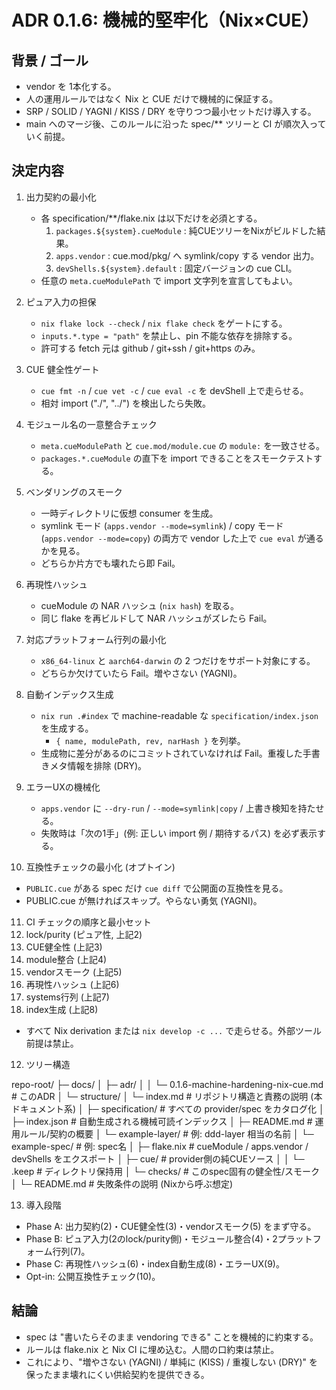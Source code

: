 # ADR 0.1.6: 機械的堅牢化（Nix×CUE）

## 背景 / ゴール

- vendor を 1本化する。
- 人の運用ルールではなく Nix と CUE だけで機械的に保証する。
- SRP / SOLID / YAGNI / KISS / DRY を守りつつ最小セットだけ導入する。
- main へのマージ後、このルールに沿った spec/** ツリーと CI が順次入っていく前提。

## 決定内容

1. 出力契約の最小化
   - 各 specification/**/flake.nix は以下だけを必須とする。
     1. `packages.${system}.cueModule` : 純CUEツリーをNixがビルドした結果。
     2. `apps.vendor` : cue.mod/pkg/<module> へ symlink/copy する vendor 出力。
     3. `devShells.${system}.default` : 固定バージョンの cue CLI。
   - 任意の `meta.cueModulePath` で import 文字列を宣言してもよい。

2. ピュア入力の担保
   - `nix flake lock --check` / `nix flake check` をゲートにする。
   - `inputs.*.type = "path"` を禁止し、pin 不能な依存を排除する。
   - 許可する fetch 元は github / git+ssh / git+https のみ。

3. CUE 健全性ゲート
   - `cue fmt -n` / `cue vet -c` / `cue eval -c` を devShell 上で走らせる。
   - 相対 import ("./", "../") を検出したら失敗。

4. モジュール名の一意整合チェック
   - `meta.cueModulePath` と `cue.mod/module.cue` の `module:` を一致させる。
   - `packages.*.cueModule` の直下を import できることをスモークテストする。

5. ベンダリングのスモーク
   - 一時ディレクトリに仮想 consumer を生成。
   - symlink モード (`apps.vendor --mode=symlink`) / copy モード (`apps.vendor --mode=copy`) の両方で vendor した上で `cue eval` が通るかを見る。
   - どちらか片方でも壊れたら即 Fail。

6. 再現性ハッシュ
   - cueModule の NAR ハッシュ (`nix hash`) を取る。
   - 同じ flake を再ビルドして NAR ハッシュがズレたら Fail。

7. 対応プラットフォーム行列の最小化
   - `x86_64-linux` と `aarch64-darwin` の 2 つだけをサポート対象にする。
   - どちらか欠けていたら Fail。増やさない (YAGNI)。

8. 自動インデックス生成
   - `nix run .#index` で machine-readable な `specification/index.json` を生成する。
     - `{ name, modulePath, rev, narHash }` を列挙。
   - 生成物に差分があるのにコミットされていなければ Fail。重複した手書きメタ情報を排除 (DRY)。

9. エラーUXの機械化
   - `apps.vendor` に `--dry-run` / `--mode=symlink|copy` / 上書き検知を持たせる。
   - 失敗時は「次の1手」(例: 正しい import 例 / 期待するパス) を必ず表示する。

10. 互換性チェックの最小化 (オプトイン)
   - `PUBLIC.cue` がある spec だけ `cue diff` で公開面の互換性を見る。
   - PUBLIC.cue が無ければスキップ。やらない勇気 (YAGNI)。

11. CI チェックの順序と最小セット
   1. lock/purity (ピュア性, 上記2)
   2. CUE健全性 (上記3)
   3. module整合 (上記4)
   4. vendorスモーク (上記5)
   5. 再現性ハッシュ (上記6)
   6. systems行列 (上記7)
   7. index生成 (上記8)

   - すべて Nix derivation または `nix develop -c ...` で走らせる。外部ツール前提は禁止。

12. ツリー構造

repo-root/
├─ docs/
│   ├─ adr/
│   │   └─ 0.1.6-machine-hardening-nix-cue.md  # このADR
│   └─ structure/
│       └─ index.md                           # リポジトリ構造と責務の説明 (本ドキュメント系)
│
├─ specification/                             # すべての provider/spec をカタログ化
│   ├─ index.json                             # 自動生成される機械可読インデックス
│   ├─ README.md                              # 運用ルール/契約の概要
│   └─ example-layer/                         # 例: ddd-layer 相当の名前
│       └─ example-spec/                      # 例: spec名
│           ├─ flake.nix                      # cueModule / apps.vendor / devShells をエクスポート
│           ├─ cue/                           # provider側の純CUEソース
│           │   └─ .keep                      # ディレクトリ保持用
│           └─ checks/                        # このspec固有の健全性/スモーク
│               └─ README.md                  # 失敗条件の説明 (Nixから呼ぶ想定)

13. 導入段階
   - Phase A: 出力契約(2)・CUE健全性(3)・vendorスモーク(5) をまず守る。
   - Phase B: ピュア入力(2のlock/purity側)・モジュール整合(4)・2プラットフォーム行列(7)。
   - Phase C: 再現性ハッシュ(6)・index自動生成(8)・エラーUX(9)。
   - Opt-in: 公開互換性チェック(10)。

## 結論

- spec は "書いたらそのまま vendoring できる" ことを機械的に約束する。
- ルールは flake.nix と Nix CI に埋め込む。人間の口約束は禁止。
- これにより、"増やさない (YAGNI) / 単純に (KISS) / 重複しない (DRY)" を保ったまま壊れにくい供給契約を提供できる。
